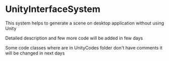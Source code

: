 # UnityInterfaceSystem
 
This system helps to generate a scene on desktop application without using Unity

Detailed description and few more code will be added in few days

Some code classes where are in UnityCodes folder don't have comments it will be changed in next days

